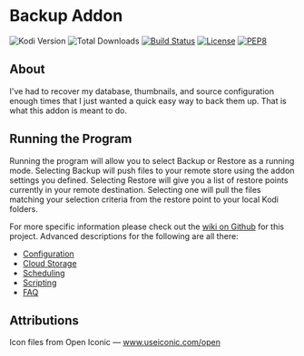 # Backup Addon
![Kodi Version](https://img.shields.io/endpoint?url=https%3A%2F%2Fweberjr.com%2Fkodi-shield%2Fversion%2Frobweber%2Fxbmcbackup%2Fmatrix%2Ftrue%2Ftrue) ![Total Downloads](https://img.shields.io/endpoint?url=https%3A%2F%2Fweberjr.com%2Fkodi-shield%2Fdownloads%2Fmatrix%2Fscript.xbmcbackup%2F1.6.3) [![Build Status](https://img.shields.io/travis/robweber/xbmcbackup/matrix)](https://travis-ci.org/robweber/xbmcbackup) [![License](https://img.shields.io/github/license/robweber/xbmcbackup)](https://github.com/robweber/xbmcbackup/blob/master/LICENSE.txt) [![PEP8](https://img.shields.io/badge/code%20style-pep8-orange.svg)](https://www.python.org/dev/peps/pep-0008/)

## About

I've had to recover my database, thumbnails, and source configuration enough times that I just wanted a quick easy way to back them up. That is what this addon is meant to do. 

## Running the Program

Running the program will allow you to select Backup or Restore as a running mode. Selecting Backup will push files to your remote store using the addon settings you defined. Selecting Restore will give you a list of restore points currently in your remote destination. Selecting one will pull the files matching your selection criteria from the restore point to your local Kodi folders. 

For more specific information please check out the [wiki on Github](https://github.com/robweber/xbmcbackup/wiki) for this project. Advanced descriptions for the following are all there:

* [Configuration](https://github.com/robweber/xbmcbackup/wiki/Configuration)
* [Cloud Storage](https://github.com/robweber/xbmcbackup/wiki/Cloud-Storage)
* [Scheduling](https://github.com/robweber/xbmcbackup/wiki/Scheduling)
* [Scripting](https://github.com/robweber/xbmcbackup/wiki/Scripting)
* [FAQ](https://github.com/robweber/xbmcbackup/wiki/FAQ) 


## Attributions

Icon files from Open Iconic — www.useiconic.com/open








